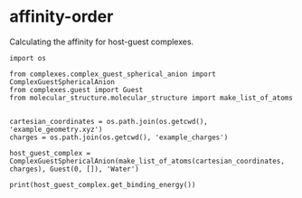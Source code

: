 # affinity-order
Calculating the affinity for host-guest complexes.

````commandline
import os

from complexes.complex_guest_spherical_anion import ComplexGuestSphericalAnion
from complexes.guest import Guest
from molecular_structure.molecular_structure import make_list_of_atoms


cartesian_coordinates = os.path.join(os.getcwd(), 'example_geometry.xyz')
charges = os.path.join(os.getcwd(), 'example_charges')

host_guest_complex = ComplexGuestSphericalAnion(make_list_of_atoms(cartesian_coordinates, charges), Guest(0, []), 'Water')

print(host_guest_complex.get_binding_energy())

````
